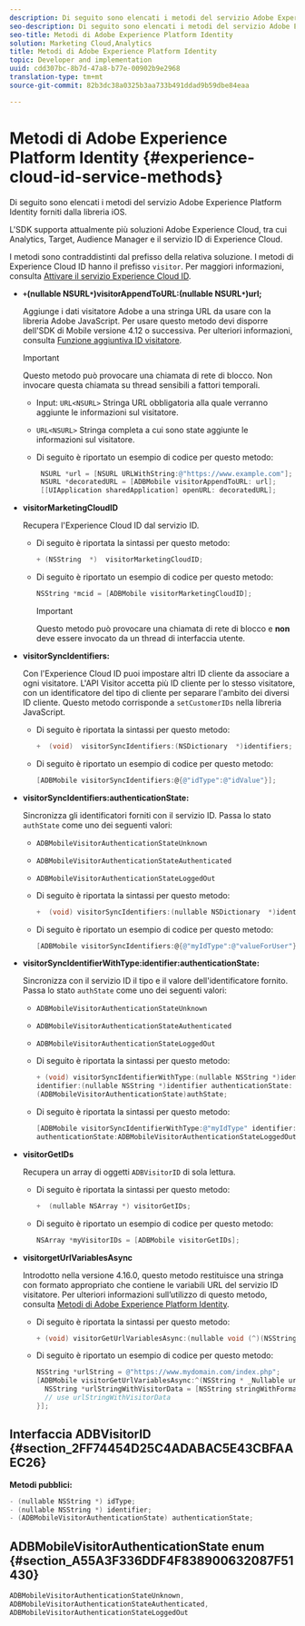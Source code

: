 ```yaml
---
description: Di seguito sono elencati i metodi del servizio Adobe Experience Platform Identity forniti dalla libreria iOS.
seo-description: Di seguito sono elencati i metodi del servizio Adobe Experience Platform Identity forniti dalla libreria iOS.
seo-title: Metodi di Adobe Experience Platform Identity
solution: Marketing Cloud,Analytics
title: Metodi di Adobe Experience Platform Identity
topic: Developer and implementation
uuid: cdd307bc-8b7d-47a8-b77e-00902b9e2968
translation-type: tm+mt
source-git-commit: 82b3dc38a0325b3aa733b491ddad9b59dbe84eaa

---
```



# Metodi di Adobe Experience Platform Identity {#experience-cloud-id-service-methods}

Di seguito sono elencati i metodi del servizio Adobe Experience Platform Identity forniti dalla libreria iOS.

L&#39;SDK supporta attualmente più soluzioni Adobe Experience Cloud, tra cui Analytics, Target, Audience Manager e il servizio ID di Experience Cloud.

I metodi sono contraddistinti dal prefisso della relativa soluzione. I metodi di Experience Cloud ID hanno il prefisso `visitor`. Per maggiori informazioni, consulta [Attivare il servizio Experience Cloud ID](/help/ios/marketing-cloud/mcvid.md).

* **`+`(nullable NSURL`*`)visitorAppendToURL:(nullable NSURL`*`)url;**

   Aggiunge i dati visitatore Adobe a una stringa URL da usare con la libreria Adobe JavaScript. Per usare questo metodo devi disporre dell&#39;SDK di Mobile versione 4.12 o successiva. Per ulteriori informazioni, consulta [Funzione aggiuntiva ID visitatore](https://docs.adobe.com/content/help/en/id-service/using/id-service-api/methods/appendvisitorid.html).

   >[!IMPORTANT]
   >
   >Questo metodo può provocare una chiamata di rete di blocco. Non invocare questa chiamata su thread sensibili a fattori temporali.

   * Input: `URL<NSURL>`
Stringa URL obbligatoria alla quale verranno aggiunte le informazioni sul visitatore.
   * `URL<NSURL>`
Stringa completa a cui sono state aggiunte le informazioni sul visitatore.

   * Di seguito è riportato un esempio di codice per questo metodo:

      ```objective-c
       NSURL *url = [NSURL URLWithString:@"https://www.example.com"];  
       NSURL *decoratedURL = [ADBMobile visitorAppendToURL: url];  
       [[UIApplication sharedApplication] openURL: decoratedURL];  
      ```

* **visitorMarketingCloudID**

   Recupera l&#39;Experience Cloud ID dal servizio ID.

   * Di seguito è riportata la sintassi per questo metodo:

      ```objective-c
      + (NSString  *)  visitorMarketingCloudID;
      ```

   * Di seguito è riportato un esempio di codice per questo metodo:

      ```objective-c
      NSString *mcid = [ADBMobile visitorMarketingCloudID]; 
      ```

      >[!IMPORTANT]
      >
      >Questo metodo può provocare una chiamata di rete di blocco e **non** deve essere invocato da un thread di interfaccia utente.

* **visitorSyncIdentifiers:**

   Con l&#39;Experience Cloud ID puoi impostare altri ID cliente da associare a ogni visitatore. L&#39;API Visitor accetta più ID cliente per lo stesso visitatore, con un identificatore del tipo di cliente per separare l&#39;ambito dei diversi ID cliente. Questo metodo corrisponde a `setCustomerIDs` nella libreria JavaScript.

   * Di seguito è riportata la sintassi per questo metodo:

      ```objective-c
      +  (void)  visitorSyncIdentifiers:(NSDictionary  *)identifiers;
      ```

   * Di seguito è riportato un esempio di codice per questo metodo:

      ```objective-c
      [ADBMobile visitorSyncIdentifiers:@{@"idType":@"idValue"}];
      ```

* **visitorSyncIdentifiers:authenticationState:**

   Sincronizza gli identificatori forniti con il servizio ID. Passa lo stato `authState` come uno dei seguenti valori:

   * `ADBMobileVisitorAuthenticationStateUnknown`
   * `ADBMobileVisitorAuthenticationStateAuthenticated`
   * `ADBMobileVisitorAuthenticationStateLoggedOut`

   * Di seguito è riportata la sintassi per questo metodo:

      ```objective-c
      +  (void) visitorSyncIdentifiers:(nullable NSDictionary  *)identifiers  authenticationState:(ADBMobileVisitorAuthenticationState)authState; 
      ```

   * Di seguito è riportato un esempio di codice per questo metodo:

      ```objective-c
      [ADBMobile visitorSyncIdentifiers:@{@"myIdType":@"valueForUser"}  authenticationState:ADBMobileVisitorAuthenticationStateAuthenticated]; 
      ```

* **visitorSyncIdentifierWithType:identifier:authenticationState:**

   Sincronizza con il servizio ID il tipo e il valore dell&#39;identificatore fornito. Passa lo stato `authState` come uno dei seguenti valori:

   * `ADBMobileVisitorAuthenticationStateUnknown`
   * `ADBMobileVisitorAuthenticationStateAuthenticated`
   * `ADBMobileVisitorAuthenticationStateLoggedOut`

   * Di seguito è riportata la sintassi per questo metodo:

      ```objective-c
      + (void) visitorSyncIdentifierWithType:(nullable NSString *)identifierType  
      identifier:(nullable NSString *)identifier authenticationState:
      (ADBMobileVisitorAuthenticationState)authState; 
      ```

   * Di seguito è riportata la sintassi per questo metodo:

      ```objective-c
      [ADBMobile visitorSyncIdentifierWithType:@"myIdType" identifier:@"valueForUser"  
      authenticationState:ADBMobileVisitorAuthenticationStateLoggedOut]; 
      ```

* **visitorGetIDs**

   Recupera un array di oggetti `ADBVisitorID` di sola lettura.

   * Di seguito è riportata la sintassi per questo metodo:

      ```objective-c
      +  (nullable NSArray *) visitorGetIDs;
      ```

   * Di seguito è riportato un esempio di codice per questo metodo:

      ```objective-c
      NSArray *myVisitorIDs = [ADBMobile visitorGetIDs];
      ```

* **visitorgetUrlVariablesAsync**

   Introdotto nella versione 4.16.0, questo metodo restituisce una stringa con formato appropriato che contiene le variabili URL del servizio ID visitatore. Per ulteriori informazioni sull’utilizzo di questo metodo, consulta [Metodi di Adobe Experience Platform Identity](/help/ios/reference/hybrid-app.md).

   * Di seguito è riportata la sintassi per questo metodo:

      ```objectivec
      + (void) visitorGetUrlVariablesAsync:(nullable void (^)(NSString* __nullable urlVariables))callback;
      ```

   * Di seguito è riportato un esempio di codice per questo metodo:

      ```objectivec
      NSString *urlString = @"https://www.mydomain.com/index.php"; 
      [ADBMobile visitorGetUrlVariablesAsync:^(NSString * _Nullable urlVariables) { 
        NSString *urlStringWithVisitorData = [NSString stringWithFormat:@"%@?%@", urlString, urlVariables]; 
        // use urlStringWithVisitorData 
      }];
      ```

## Interfaccia ADBVisitorID {#section_2FF74454D25C4ADABAC5E43CBFAAEC26}

**Metodi pubblici:**

```objective-c
- (nullable NSString *) idType; 
- (nullable NSString *) identifier; 
- (ADBMobileVisitorAuthenticationState) authenticationState; 
```

## ADBMobileVisitorAuthenticationState enum  {#section_A55A3F336DDF4F838900632087F51430}

```objective-c
ADBMobileVisitorAuthenticationStateUnknown, 
ADBMobileVisitorAuthenticationStateAuthenticated, 
ADBMobileVisitorAuthenticationStateLoggedOut
```

